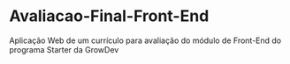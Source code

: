 # Avaliacao-Final-Front-End
Aplicação Web de um currículo para avaliação do módulo de Front-End do programa Starter da GrowDev
